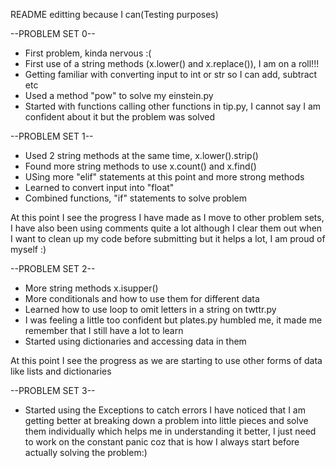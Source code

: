 README editting because I can(Testing purposes)



--PROBLEM SET 0--

- First problem, kinda nervous :(
- First use of a string methods (x.lower() and x.replace()), I am on a roll!!!
- Getting familiar with converting input to int or str so I can add, subtract etc
- Used a method "pow" to solve my einstein.py
- Started with functions calling other functions in tip.py, I cannot say I am confident about it but the problem was solved
  
--PROBLEM SET 1--

- Used 2 string methods at the same time, x.lower().strip()
- Found more string methods to use x.count() and x.find()
- USing more "elif" statements at this point and more strong methods
- Learned to convert input into "float"
- Combined functions, "if" statements to solve problem

At this point I see the progress I have made as I move to other problem sets, I have also been using comments quite a lot although I clear them out when I want to clean up my code before submitting but it helps a lot, I am proud of myself :)

--PROBLEM SET 2--

- More string methods x.isupper()
- More conditionals and how to use them for different data
- Learned how to use loop to omit letters in a string on twttr.py
- I was feeling a little too confident but plates.py humbled me, it made me remember that I still have a lot to learn
- Started using dictionaries and accessing data in them

At this point I see the progress as we are starting to use other forms of data like lists and dictionaries

--PROBLEM SET 3--

- Started using the Exceptions to catch errors
I have noticed that I am getting better at breaking down a problem into little pieces and solve them individually which helps me in understanding it better, I just need to work on the constant panic coz that is how I always start before actually solving the problem:)

